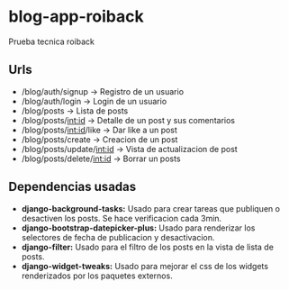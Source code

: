 # blog-app-roiback
Prueba tecnica roiback
## Urls
- /blog/auth/signup -> Registro de un usuario
- /blog/auth/login -> Login de un usuario
- /blog/posts -> Lista de posts
- /blog/posts/<int:id> -> Detalle de un post y sus comentarios
- /blog/posts/<int:id>/like -> Dar like a un post
- /blog/posts/create -> Creacion de un post
- /blog/posts/update/<int:id> -> Vista de actualizacion de post
- /blog/posts/delete/<int:id> -> Borrar un posts


## Dependencias usadas
- **django-background-tasks:** Usado para crear tareas que publiquen o desactiven los posts. Se hace verificacion cada 3min.
- **django-bootstrap-datepicker-plus:** Usado para renderizar los selectores de fecha de publicacion y desactivacion.
- **django-filter:** Usado para el filtro de los posts en la vista de lista de posts.
- **django-widget-tweaks:** Usado para mejorar el css de los widgets renderizados por los paquetes externos.
